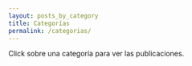 ```yaml
---
layout: posts_by_category
title: Categorías
permalink: /categorias/
---
```


Click sobre una categoría para ver las publicaciones.
